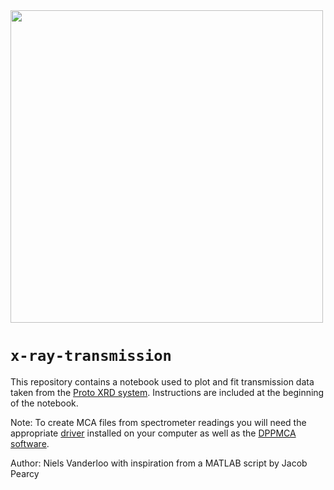 <img src="https://github.com/PSFC-HEDP/x-ray-transmission/assets/45517947/929055d3-c9dc-4019-805b-2321eba09c26" width="500">

# `x-ray-transmission`

This repository contains a notebook used to plot and fit transmission data taken from the [Proto XRD system](https://leia.psfc.mit.edu/wiki/index.php/PROTO-XRD). Instructions are included at the beginning of the notebook.

Note: To create MCA files from spectrometer readings you will need the appropriate [driver](https://www.amptek.com/software/dp5-digital-pulse-processor-software/dpp-installation-instructions) installed on your computer as well as the [DPPMCA software](https://www.amptek.com/software/dp5-digital-pulse-processor-software/dppmca-display-acquisition-software).

Author: Niels Vanderloo with inspiration from a MATLAB script by Jacob Pearcy
